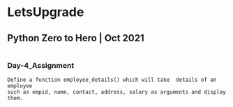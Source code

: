 # LetsUpgrade

## Python Zero to Hero | Oct 2021
<a href=""> <img src=""> </a>
### Day-4_Assignment

```
Define a function employee_details() which will take  details of an employee
such as empid, name, contact, address, salary as arguments and display them.
```
